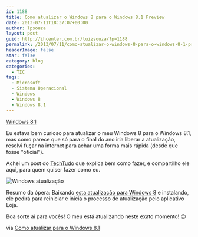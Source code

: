 ```yaml
---
id: 1188
title: Como atualizar o Windows 8 para o Windows 8.1 Preview
date: 2013-07-11T18:37:07+00:00
author: lpsouza
layout: post
guid: http://ihcenter.com.br/luizsouza/?p=1188
permalink: /2013/07/11/como-atualizar-o-windows-8-para-o-windows-8-1-preview/
headerImage: false
star: false
category: blog
categories:
  - TIC
tags:
  - Microsoft
  - Sistema Operacional
  - Windows
  - Windows 8
  - Windows 8.1
---
```

[Windows 8.1](https://luizsouza.com.br/wp-content/upload/2013/07/windows-8_1.jpg)

Eu estava bem curioso para atualizar o meu Windows 8 para o Windows 8.1, mas como parece que só para o final do ano iria liberar a atualização, resolvi fuçar na internet para achar uma forma mais rápida (desde que fosse "oficial").

Achei um post do [TechTudo](http://www.techtudo.com.br/) que explica bem como fazer, e compartilho ele aqui, para quem quiser fazer como eu.

![Windows atualização](http://s.glbimg.com/po/tt/f/original/2013/06/27/captura-de-tela-2013-06-26-as-181110_.png)

Resumo da ópera: Baixando [esta atualização para Windows 8](http://go.microsoft.com/fwlink/?LinkId=302157) e instalando, ele pedirá para reiniciar e inicia o processo de atualização pelo aplicativo Loja.

Boa sorte aí para vocês! O meu está atualizando neste exato momento! 😉

via [Como atualizar para o Windows 8.1](http://www.techtudo.com.br/dicas-e-tutoriais/noticia/2013/06/como-atualizar-para-o-windows-81.html)
